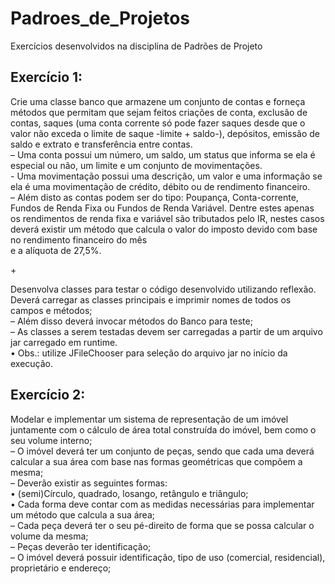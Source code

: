 <h1> Padroes_de_Projetos </h1>
Exercícios desenvolvidos na disciplina de Padrões de Projeto

  <h2>Exercício 1: </h2>

<p>Crie uma classe banco que armazene um conjunto de contas e forneça métodos que permitam que sejam feitos criações de conta, exclusão de contas,
  saques (uma conta corrente só pode fazer saques desde que o valor não exceda o limite de saque -limite + saldo-), depósitos, emissão de saldo e extrato e transferência entre contas.<br>
– Uma conta possui um número, um saldo, um status que informa se ela é especial ou não, um limite e um conjunto de movimentações.<br>
- Uma movimentação possui uma descrição, um valor e uma informação se ela é uma movimentação de crédito, débito ou de rendimento financeiro.<br>
– Além disto as contas podem ser do tipo: Poupança, Conta-corrente, Fundos de Renda Fixa ou Fundos de Renda Variável. Dentre estes apenas os rendimentos
de renda fixa e variável são tributados pelo IR, nestes casos deverá existir um método que calcula o valor do imposto devido com base no rendimento financeiro do mês <br> e a alíquota de 27,5%. </p>

<p>+ </p>

<p>Desenvolva classes para testar o código desenvolvido utilizando reflexão. Deverá carregar as classes principais e imprimir nomes de todos os campos e métodos;<br>
– Além disso deverá invocar métodos do Banco para teste;<br>
– As classes a serem testadas devem ser carregadas a partir de um arquivo jar carregado em runtime.<br>
  • Obs.: utilize JFileChooser para seleção do arquivo jar no início da execução.</p>



  <h2>Exercício 2:</h2>

<p>Modelar e implementar um sistema de representação de um imóvel juntamente com o cálculo de área total construída do imóvel, bem como o seu volume interno; <br>
– O imóvel deverá ter um conjunto de peças, sendo que cada uma deverá calcular a sua área com base nas formas geométricas que compõem a mesma; <br>
– Deverão existir as seguintes formas:<br>
• (semi)Círculo, quadrado, losango, retângulo e triângulo; <br>
• Cada forma deve contar com as medidas necessárias para implementar um método que calcula a sua área; <br>
– Cada peça deverá ter o seu pé-direito de forma que se possa calcular o volume da mesma; <br>
– Peças deverão ter identificação; <br>
– O imóvel deverá possuir identificação, tipo de uso (comercial, residencial), proprietário e endereço;</p> <br>

